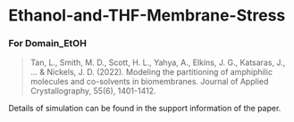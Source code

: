 # Ethanol-and-THF-Membrane-Stress
### For Domain_EtOH

> Tan, L., Smith, M. D., Scott, H. L., Yahya, A., Elkins, J. G.,
> Katsaras, J., ... & Nickels, J. D. (2022). Modeling the partitioning of amphiphilic molecules and co-solvents in biomembranes. Journal of Applied Crystallography, 55(6), 1401-1412.

Details of simulation can be found in the support information of the paper.
